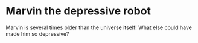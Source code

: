 # Marvin the depressive robot
Marvin is several times older than the universe itself! What else could have made him so depressive?
